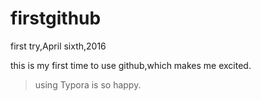 # firstgithub
first try,April sixth,2016

this is my first time to use github,which makes me excited.

> using Typora is so happy. 